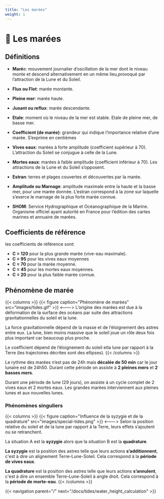 ```yaml
---
title: "Les marées"
weight: 1
---
```


# 🌊 Les marées

## Définitions

* **Maré**e: mouvement journalier d’oscillation de la mer dont le niveau monte et descend alternativement en un même lieu,provoqué par l’attraction de la Lune et du Soleil.

* **Flux ou Flot**: marée montante.

* **Pleine mer**: marée haute.

* **Jusant ou reflux**: marée descendante.

* **Etale**: moment où le niveau de la mer est stable. Etale de pleine mer, de basse mer.

* **Coefficient (de marée)**: grandeur qui indique l’importance relative d’une marée. S’exprime en centièmes

* **Vives eaux**: marées à forte amplitude (coefficient supérieur à 70). L’attraction du Soleil se conjugue à celle de la Lune.

* **Mortes eaux**: marées à faible amplitude (coefficient inférieur à 70). Les attractions de la Lune et du Soleil s’opposent.

* **Estran**: terres et plages couvertes et découvertes par la marée.

* **Amplitude ou Marnage**: amplitude maximale entre la haute et la basse mer, pour une marée donnée. L’estran correspond à la zone sur laquelle s’exerce le marnage de la plus forte marée connue.

* **SHOM**: Service Hydrographique et Océanographique de la Marine. Organisme officiel ayant autorité en France pour l’édition des cartes marines et annuaire de marées.

## Coefficients de référence
les coefficients de référence sont:

* **C = 120** pour la plus grande marée (vive-eau maximale).
* **C = 95** pour les vives eaux moyennes
* **C = 70** pour la marée moyenne.
* **C = 45** pour les mortes eaux moyennes.
* **C = 20** pour la plus faible marée connue.

## Phénomène de marée

{{< columns >}}
{{< figure caption="Phénomène de marées" src="images/tides.gif" >}}
<--->
L’origine des marées est due à la déformation de la surface des océans par suite des attractions gravitationnelles du soleil et la lune.

La force gravitationnelle dépend de la masse et de l’éloignement des astres entre eux. La lune, bien moins massive que le soleil joue un rôle deux fois plus important car beaucoup plus proche.

Le coefficient dépend de l’éloignement du soleil etla lune par rapport à la Terre (les trajectoires décrites sont des ellipses).
{{< /columns >}}

Le rythme des marées n’est pas de 24h mais **décalée de 50 min** car le jour lunaire est de 24h50. Durant cette période on assiste à **2 pleines mers** et **2 basses mers**.

Durant une période de lune (29 jours), on assiste à un cycle complet de 2 vives eaux et 2 mortes eaux. Les grandes marées interviennent aux pleines lunes et aux nouvelles lunes.

### Phénomènes singuliers
{{< columns >}}
{{< figure caption="Influence de la syzygie et de la quadrature" src="images/special-tides.png" >}}
<--->
Selon la position relative du soleil et de la lune par rapport à la Terre, leurs effets s’ajoutent ou se retranchent.

La situation A est la **syzygie** alors que la situation B est la **quadrature**.

**La syzygie** est la position des astres telle que leurs actions **s’additionnent**, c'est à dire un alignement Terre-Lune-Soleil. Cela correspond à la **période de vives eaux**.

**La quadrature** est la position des astres telle que leurs actions **s’annulent**, c'est à dire un ensemble Terre-Lune-Soleil à angle droit. Cela correspond à la **période de morte-eau**.
{{< /columns >}}

{{< navigation parent="/" next="/docs/tides/water_height_calculation" >}}
